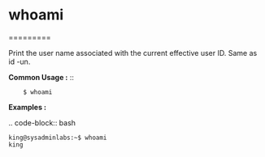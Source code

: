 # whoami
=========

Print the user name associated with the current effective user ID.  Same as id -un.

**Common Usage :**  ::

		$ whoami
		

**Examples :**

.. code-block:: bash

	king@sysadminlabs:~$ whoami
	king
